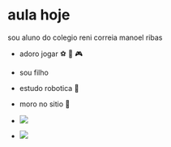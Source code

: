 # aula hoje 
 sou aluno do colegio reni correia manoel ribas

 - adoro jogar ⚽ 🏀 🎮
 - sou filho
 - estudo robotica 🤖
 - moro no sitio 🐄

- ![](https://media.tenor.com/EbI-LyqfTdwAAAAM/sports-sportsmanias.gif)
- ![](https://media.tenor.com/tuvsSJvyKSoAAAAM/minecraft-steve.gif)
